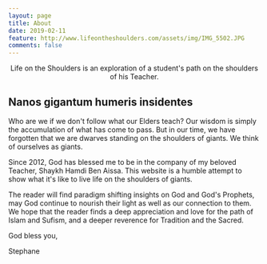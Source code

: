 ```yaml
---
layout: page
title: About
date: 2019-02-11
feature: http://www.lifeontheshoulders.com/assets/img/IMG_5502.JPG
comments: false
---
```

    
<center>Life on the Shoulders is an exploration of a student's path on the shoulders of his Teacher.</center>


## Nanos gigantum humeris insidentes
Who are we if we don't follow what our Elders teach? Our wisdom is simply the accumulation of what has come to pass. But in our time, we have forgotten that we are dwarves standing on the shoulders of giants. We think of ourselves as giants.

Since 2012, God has blessed me to be in the company of my beloved Teacher, Shaykh Hamdi Ben Aissa. This website is a humble attempt to show what it's like to live life on the shoulders of giants.

The reader will find paradigm shifting insights on God and God's Prophets, may God continue to nourish their light as well as our connection to them. We hope that the reader finds a deep appreciation and love for the path of Islam and Sufism, and a deeper reverence for Tradition and the Sacred.

God bless you,

Stephane
